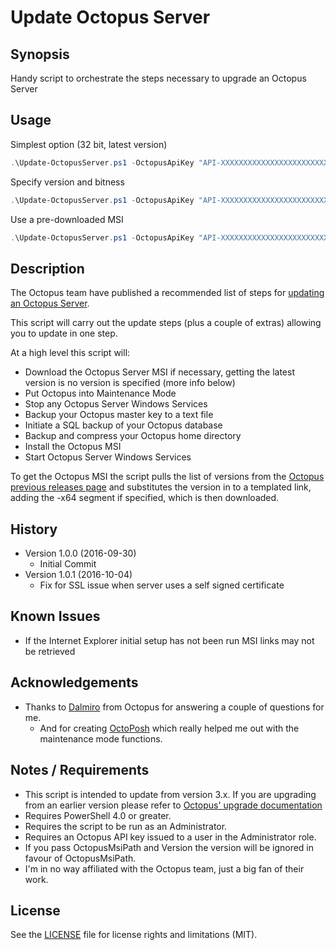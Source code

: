 # Update Octopus Server

## Synopsis
Handy script to orchestrate the steps necessary to upgrade an Octopus Server

## Usage

Simplest option (32 bit, latest version)
```PowerShell
.\Update-OctopusServer.ps1 -OctopusApiKey "API-XXXXXXXXXXXXXXXXXXXXXXXXXXX"
```

Specify version and bitness
```PowerShell
.\Update-OctopusServer.ps1 -OctopusApiKey "API-XXXXXXXXXXXXXXXXXXXXXXXXXXX" -Version "3.4.9" -Use64Bit
```

Use a pre-downloaded MSI
```PowerShell
.\Update-OctopusServer.ps1 -OctopusApiKey "API-XXXXXXXXXXXXXXXXXXXXXXXXXXX" -OctopusMsiPath "C:\Installers\Octopus\Octopus.3.4.9-x64.msi"
```

## Description
The Octopus team have published a recommended list of steps for [updating an Octopus Server](http://docs.octopusdeploy.com/display/OD/Upgrading+from+Octopus+3.x#UpgradingfromOctopus3.x-UpgradingOctopusServerUpgradingOctopusServer). 

This script will carry out the update steps (plus a couple of extras) allowing you to update in one step.

At a high level this script will:
- Download the Octopus Server MSI if necessary, getting the latest version is no version is specified (more info below)
- Put Octopus into Maintenance Mode
- Stop any Octopus Server Windows Services
- Backup your Octopus master key to a text file
- Initiate a SQL backup of your Octopus database
- Backup and compress your Octopus home directory
- Install the Octopus MSI
- Start Octopus Server Windows Services

To get the Octopus MSI the script pulls the list of versions from the [Octopus previous releases page](https://octopus.com/downloads/previous) and substitutes the version in to a templated link, adding the -x64 segment if specified, which is then downloaded.

## History

- Version 1.0.0 (2016-09-30) 
  - Initial Commit
- Version 1.0.1 (2016-10-04) 
  - Fix for SSL issue when server uses a self signed certificate

## Known Issues
- If the Internet Explorer initial setup has not been run MSI links may not be retrieved

## Acknowledgements
- Thanks to [Dalmiro](https://github.com/Dalmirog) from Octopus for answering a couple of questions for me.
  - And for creating [OctoPosh](https://github.com/Dalmirog/OctoPosh) which really helped me out with the maintenance mode functions. 

## Notes / Requirements
- This script is intended to update from version 3.x. If you are upgrading from an earlier version please refer to [Octopus' upgrade documentation](http://docs.octopusdeploy.com/display/OD/Upgrading)
- Requires PowerShell 4.0 or greater.
- Requires the script to be run as an Administrator.
- Requires an Octopus API key issued to a user in the Administrator role.
- If you pass OctopusMsiPath and Version the version will be ignored in favour of OctopusMsiPath.
- I'm in no way affiliated with the Octopus team, just a big fan of their work.

## License
See the [LICENSE](LICENSE) file for license rights and limitations (MIT).